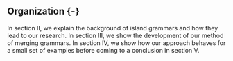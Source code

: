 ## Organization {-}

In section II, we explain the background of island grammars and how they lead to our research. In section III, we show the development of our method of merging grammars. In section IV, we show how our approach behaves for a small set of examples before coming to a conclusion in section V.